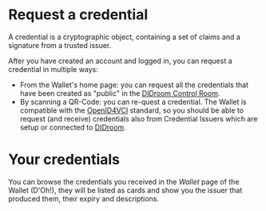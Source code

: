 # Request a credential 

A credential is a cryptographic object, containing a set of claims and a signature from a trusted issuer. 

After you have created an account and logged in, you can request a credential in multiple ways: 
- From the Wallet's home page: you can request all the credentials that have been created as "public" in the [DIDroom Control Room](https://dashboard.didroom.com/).
- By scanning a QR-Code: you can re-quest a credential. The Wallet is compatible with the [OpenID4VCI](https://openid.net/specs/openid-4-verifiable-credential-issuance-1_0.html) standard, so you should be able to request (and receive) credentials also from Credential Issuers which are setup or connected to [DIDroom](https://dashboard.didroom.com/).

# Your credentials

You can browse the credentials you received in the *Wallet* page of the Wallet (D'Oh!), they will be listed as cards and show you the issuer that produced them, their expiry and descriptions.
